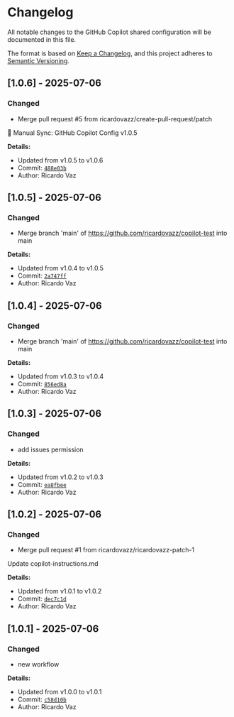 # Changelog

All notable changes to the GitHub Copilot shared configuration will be documented in this file.

The format is based on [Keep a Changelog](https://keepachangelog.com/en/1.0.0/),
and this project adheres to [Semantic Versioning](https://semver.org/spec/v2.0.0.html).

## [1.0.6] - 2025-07-06

### Changed
- Merge pull request #5 from ricardovazz/create-pull-request/patch

🔧 Manual Sync: GitHub Copilot Config v1.0.5

**Details:**
- Updated from v1.0.5 to v1.0.6
- Commit: [`488e03b`](https://github.com/ricardovazz/copilot-test/commit/488e03bff3c10f164f0005f6fda99ffb0b9beff4)
- Author: Ricardo Vaz


## [1.0.5] - 2025-07-06

### Changed
- Merge branch 'main' of https://github.com/ricardovazz/copilot-test into main

**Details:**
- Updated from v1.0.4 to v1.0.5
- Commit: [`2a747ff`](https://github.com/ricardovazz/copilot-test/commit/2a747ff6165d3946e08af3a5bb89165c879b4d95)
- Author: Ricardo Vaz


## [1.0.4] - 2025-07-06

### Changed
- Merge branch 'main' of https://github.com/ricardovazz/copilot-test into main

**Details:**
- Updated from v1.0.3 to v1.0.4
- Commit: [`856ed8a`](https://github.com/ricardovazz/copilot-test/commit/856ed8a32ef420cfc91e0d7f5a54cba731dba6de)
- Author: Ricardo Vaz


## [1.0.3] - 2025-07-06

### Changed
- add issues permission

**Details:**
- Updated from v1.0.2 to v1.0.3
- Commit: [`ea8fbee`](https://github.com/ricardovazz/copilot-test/commit/ea8fbeeb0e18a23928bf17f9389deec1cf9bce53)
- Author: Ricardo Vaz


## [1.0.2] - 2025-07-06

### Changed
- Merge pull request #1 from ricardovazz/ricardovazz-patch-1

Update copilot-instructions.md

**Details:**
- Updated from v1.0.1 to v1.0.2
- Commit: [`dec7c1d`](https://github.com/ricardovazz/copilot-test/commit/dec7c1daf0e1ed7bf62d8d47570276d5d2103ba9)
- Author: Ricardo Vaz


## [1.0.1] - 2025-07-06

### Changed
- new workflow

**Details:**
- Updated from v1.0.0 to v1.0.1
- Commit: [`c58d10b`](https://github.com/ricardovazz/copilot-test/commit/c58d10bfe13d70920aad4a35208a6eb1aeeab03f)
- Author: Ricardo Vaz



